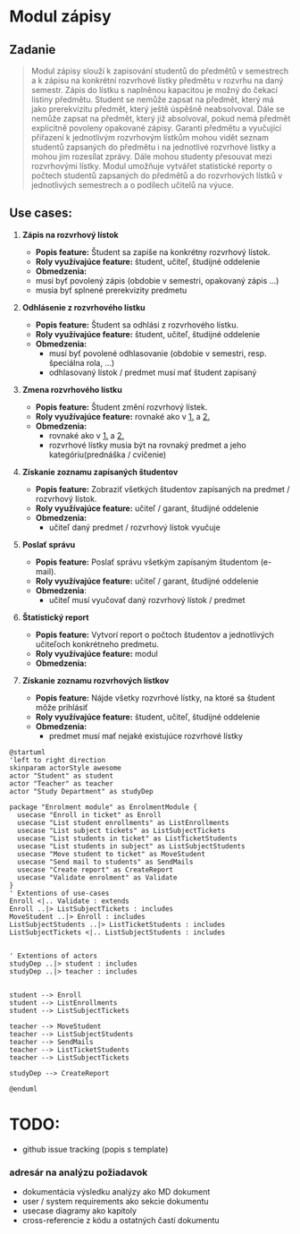 # Modul zápisy

## Zadanie


> Modul zápisy slouží k zapisování studentů do předmětů v semestrech a k zápisu na konkrétní rozvrhové lístky předmětu v rozvrhu na daný semestr. Zápis do lístku s naplněnou kapacitou je možný do čekací listiny předmětu. Student se nemůže zapsat na předmět, který má jako prerekvizitu předmět, který ještě úspěšně neabsolvoval. Dále se nemůže zapsat na předmět, který již absolvoval, pokud nemá předmět explicitně povoleny opakované zápisy. Garanti předmětu a vyučující přiřazení k jednotlivým rozvrhovým lístkům mohou vidět seznam studentů zapsaných do předmětu i na jednotlivé rozvrhové lístky a mohou jim rozesílat zprávy. Dále mohou studenty přesouvat mezi rozvrhovými lístky. Modul umožňuje vytvářet statistické reporty o počtech studentů zapsaných do předmětů a do rozvrhových lístků v jednotlivých semestrech a o podílech učitelů na výuce.

## Use cases:



1. __Zápis na rozvrhový lístok__
   - __Popis feature:__ Študent sa zapíše na konkrétny rozvrhový lístok.
   - __Roly využívajúce feature:__ študent, učiteľ, študijné oddelenie
   - __Obmedzenia:__
    - musí byť povolený zápis (obdobie v semestri, opakovaný zápis ...)
    - musia byť splnené prerekvizity predmetu
  
1. __Odhlásenie z rozvrhového lístku__
   
   - __Popis feature:__ Študent sa odhlási z rozvrhového lístku.
   - __Roly využívajúce feature:__ študent, učiteľ, študijné oddelenie
   - __Obmedzenia:__
       - musí byť povolené odhlasovanie (obdobie v semestri, resp. špeciálna rola, ...)
       - odhlasovaný lístok / predmet musí mať študent zapísaný

1. __Zmena rozvrhového lístku__
    - __Popis feature:__ Študent změní rozvrhový lístek.
    - __Roly využívajúce feature:__ rovnaké ako v [1.](#zapis) a [2.](#odhlasenie)
    - __Obmedzenia:__
        - rovnaké ako v [1.](#zapis) a [2.](#odhlasenie)
        - rozvrhové lístky musia být na rovnaký predmet a jeho kategóriu(prednáška / cvičenie)


1. __Získanie zoznamu zapísaných študentov__
    - __Popis feature:__ Zobraziť všetkých študentov zapísaných na predmet / rozvrhový lístok.
    - __Roly využívajúce feature:__ učiteľ / garant, študijné oddelenie
    - __Obmedzenia:__
        - učiteľ daný predmet / rozvrhový lístok vyučuje


1. __Poslať správu__
    - __Popis feature:__ Poslať správu všetkým zapísaným študentom (e-mail).
    - __Roly využívajúce feature:__ učiteľ / garant, študijné oddelenie
    - __Obmedzenia__:
        - učiteľ musí vyučovať daný rozvrhový lístok / predmet


1. __Štatistický report__
    - __Popis feature:__ Vytvorí report o počtoch študentov a jednotlivých učiteľoch konkrétneho predmetu.
    - __Roly využívajúce feature:__ modul
    - __Obmedzenia:__


1. __Získanie zoznamu rozvrhových lístkov__
    - __Popis feature:__ Nájde všetky rozvrhové lístky, na ktoré sa študent môže prihlásiť
    - __Roly využívajúce feature:__ študent, učiteľ, študijné oddelenie
    - __Obmedzenia:__
        - predmet musí mať nejaké existujúce rozvrhové lístky

```plantuml
@startuml
'left to right direction
skinparam actorStyle awesome
actor "Student" as student
actor "Teacher" as teacher
actor "Study Department" as studyDep

package "Enrolment module" as EnrolmentModule {
  usecase "Enroll in ticket" as Enroll
  usecase "List student enrollments" as ListEnrollments
  usecase "List subject tickets" as ListSubjectTickets
  usecase "List students in ticket" as ListTicketStudents
  usecase "List students in subject" as ListSubjectStudents
  usecase "Move student to ticket" as MoveStudent
  usecase "Send mail to students" as SendMails
  usecase "Create report" as CreateReport
  usecase "Validate enrolment" as Validate
}
' Extentions of use-cases
Enroll <|.. Validate : extends
Enroll ..|> ListSubjectTickets : includes
MoveStudent ..|> Enroll : includes
ListSubjectStudents ..|> ListTicketStudents : includes
ListSubjectTickets <|.. ListSubjectStudents : includes


' Extentions of actors
studyDep ..|> student : includes
studyDep ..|> teacher : includes


student --> Enroll
student --> ListEnrollments
student --> ListSubjectTickets

teacher --> MoveStudent
teacher --> ListSubjectStudents
teacher --> SendMails
teacher --> ListTicketStudents
teacher --> ListSubjectTickets

studyDep --> CreateReport

@enduml
```


# TODO:
- github issue tracking (popis s template)

### adresár na analýzu požiadavok
- dokumentácia výsledku analýzy ako MD dokument
- user / system requirements ako sekcie dokumentu
- usecase diagramy ako kapitoly
- cross-referencie z kódu a ostatných častí dokumentu